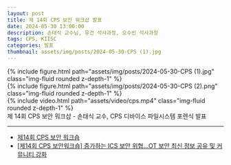 ```yaml
---
layout: post
title: 제 14회 CPS 보안 워크샵 발표
date: 2024-05-30 13:00:00
description: 손태식 교수님, 유건 석사과정, 오수빈 석사과정
tags: CPS, KIISC
categories: 발표
thumbnail: assets/img/posts/2024-05-30-CPS (1).jpg
---
```


<div class="row mt-3">
    <div class="col-sm mt-3 mt-md-0">
        {% include figure.html path="assets/img/posts/2024-05-30-CPS (1).jpg" class="img-fluid rounded z-depth-1" %}
    </div>
</div>
<div class="row mt-3">
    <div class="col-sm mt-3 mt-md-0">
        {% include figure.html path="assets/img/posts/2024-05-30-CPS (2).png" class="img-fluid rounded z-depth-1" %}
    </div>
</div>
<div class="row mt-3">
    <div class="col-sm mt-3 mt-md-0">
        {% include video.html path="assets/video/cps.mp4" class="img-fluid rounded z-depth-1" %}
    </div>
</div>
<div class="caption">
제 14회 CPS 보안 워크샵 - 손태식 교수, CPS 디바이스 파일시스템 포렌식 발표
</div>


<hr>

- [제14회 CPS 보안 워크숍](https://kiisc.or.kr/bbs/pe/article/3524)
- [[제14회 CPS 보안워크숍] 증가하는 ICS 보안 위협...OT 보안 최신 정보 공유 및 커뮤니티 강화](https://www.dailysecu.com/news/articleView.html?idxno=156469)
